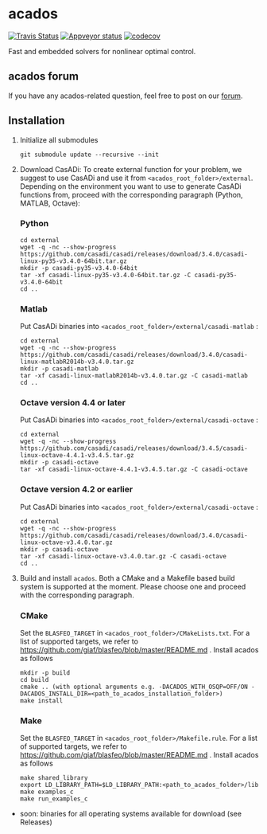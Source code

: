 # acados
[![Travis Status](https://secure.travis-ci.org/acados/acados.png?branch=master)](http://travis-ci.org/acados/acados)
[![Appveyor status](https://ci.appveyor.com/api/projects/status/q0b2nohk476u5clg?svg=true)](https://ci.appveyor.com/project/roversch/acados)
[![codecov](https://codecov.io/gh/acados/acados/branch/master/graph/badge.svg)](https://codecov.io/gh/acados/acados)

Fast and embedded solvers for nonlinear optimal control.

## acados forum
If you have any acados-related question, feel free to post on our [forum](https://discourse.acados.org/).  

## Installation

1. Initialize all submodules
    ```
    git submodule update --recursive --init
    ```

1. Download CasADi:
To create external function for your problem, we suggest to use CasADi and use it from `<acados_root_folder>/external`.
Depending on the environment you want to use to generate CasADi functions from, proceed with the corresponding paragraph (Python, MATLAB, Octave):

    ### **Python**

    ```
    cd external
    wget -q -nc --show-progress https://github.com/casadi/casadi/releases/download/3.4.0/casadi-linux-py35-v3.4.0-64bit.tar.gz
    mkdir -p casadi-py35-v3.4.0-64bit
    tar -xf casadi-linux-py35-v3.4.0-64bit.tar.gz -C casadi-py35-v3.4.0-64bit
    cd ..
    ```

    ### **Matlab**
    Put CasADi binaries into `<acados_root_folder>/external/casadi-matlab` :
    ```
    cd external
    wget -q -nc --show-progress https://github.com/casadi/casadi/releases/download/3.4.0/casadi-linux-matlabR2014b-v3.4.0.tar.gz
    mkdir -p casadi-matlab
    tar -xf casadi-linux-matlabR2014b-v3.4.0.tar.gz -C casadi-matlab
    cd ..
    ```

    ### **Octave version 4.4 or later**
    Put CasADi binaries into `<acados_root_folder>/external/casadi-octave` :
    ```
    cd external
    wget -q -nc --show-progress https://github.com/casadi/casadi/releases/download/3.4.5/casadi-linux-octave-4.4.1-v3.4.5.tar.gz
    mkdir -p casadi-octave
    tar -xf casadi-linux-octave-4.4.1-v3.4.5.tar.gz -C casadi-octave
    ```

    ### **Octave version 4.2 or earlier**
    Put CasADi binaries into `<acados_root_folder>/external/casadi-octave` :

    ```
    cd external
    wget -q -nc --show-progress https://github.com/casadi/casadi/releases/download/3.4.0/casadi-linux-octave-v3.4.0.tar.gz
    mkdir -p casadi-octave
    tar -xf casadi-linux-octave-v3.4.0.tar.gz -C casadi-octave
    cd ..
    ```

1. Build and install `acados`.
Both a CMake and a Makefile based build system is supported at the moment.
Please choose one and proceed with the corresponding paragraph.

    ### **CMake**
    Set the `BLASFEO_TARGET` in `<acados_root_folder>/CMakeLists.txt`.
    For a list of supported targets, we refer to https://github.com/giaf/blasfeo/blob/master/README.md .
    Install acados as follows
    ```
    mkdir -p build
    cd build
    cmake .. (with optional arguments e.g. -DACADOS_WITH_OSQP=OFF/ON -DACADOS_INSTALL_DIR=<path_to_acados_installation_folder>)
    make install
    ```

    ### **Make**
    Set the `BLASFEO_TARGET` in `<acados_root_folder>/Makefile.rule`.
    For a list of supported targets, we refer to https://github.com/giaf/blasfeo/blob/master/README.md .
    Install acados as follows
    ```
    make shared_library
    export LD_LIBRARY_PATH=$LD_LIBRARY_PATH:<path_to_acados_folder>/lib
    make examples_c
    make run_examples_c
    ```

* soon: binaries for all operating systems available for download (see Releases)
